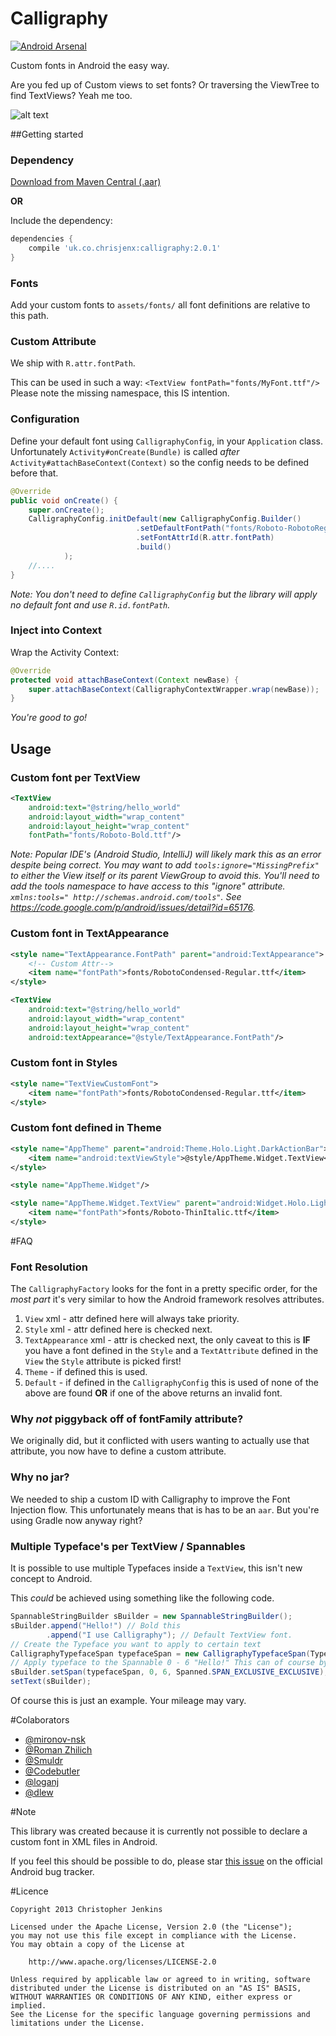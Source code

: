 Calligraphy
===========

[![Android Arsenal](https://img.shields.io/badge/Android%20Arsenal-Calligraphy-blue.svg?style=flat)](http://android-arsenal.com/details/1/163)

Custom fonts in Android the easy way.

Are you fed up of Custom views to set fonts? Or traversing the ViewTree to find TextViews? Yeah me too.

![alt text](https://github.com/chrisjenx/Calligraphy/raw/master/screenshot.png "ScreenShot Of Font Samples")

##Getting started

### Dependency

[Download from Maven Central (.aar)](http://search.maven.org/remotecontent?filepath=uk/co/chrisjenx/calligraphy/2.0.1/calligraphy-2.0.1.aar)

__OR__

Include the dependency:

```groovy
dependencies {
    compile 'uk.co.chrisjenx:calligraphy:2.0.1'
}
```
### Fonts

Add your custom fonts to `assets/fonts/` all font definitions are relative to this path. 

### Custom Attribute

We ship with `R.attr.fontPath`.

This can be used in such a way: `<TextView fontPath="fonts/MyFont.ttf"/>` Please note the missing
namespace, this IS intention.

### Configuration

Define your default font using `CalligraphyConfig`, in your `Application` class.
Unfortunately `Activity#onCreate(Bundle)` is called _after_ `Activity#attachBaseContext(Context)` so
the config needs to be defined before that.

```java
@Override
public void onCreate() {
    super.onCreate();
    CalligraphyConfig.initDefault(new CalligraphyConfig.Builder()
                            .setDefaultFontPath("fonts/Roboto-RobotoRegular.ttf")
                            .setFontAttrId(R.attr.fontPath)
                            .build()
            );
    //....
}
```
_Note: You don't need to define `CalligraphyConfig` but the library will apply
no default font and use `R.id.fontPath`._

### Inject into Context

Wrap the Activity Context:

```java
@Override
protected void attachBaseContext(Context newBase) {
    super.attachBaseContext(CalligraphyContextWrapper.wrap(newBase));
}
```

_You're good to go!_


## Usage

### Custom font per TextView

```xml
<TextView
    android:text="@string/hello_world"
    android:layout_width="wrap_content"
    android:layout_height="wrap_content"
    fontPath="fonts/Roboto-Bold.ttf"/>
```

_Note: Popular IDE's (Android Studio, IntelliJ) will likely mark this as an error despite being correct. You may want to add `tools:ignore="MissingPrefix"` to either the View itself or its parent ViewGroup to avoid this. You'll need to add the tools namespace to have access to this "ignore" attribute. `xmlns:tools="
http://schemas.android.com/tools"`. See https://code.google.com/p/android/issues/detail?id=65176._

### Custom font in TextAppearance


```xml
<style name="TextAppearance.FontPath" parent="android:TextAppearance">
    <!-- Custom Attr-->
    <item name="fontPath">fonts/RobotoCondensed-Regular.ttf</item>
</style>
```

```xml
<TextView
    android:text="@string/hello_world"
    android:layout_width="wrap_content"
    android:layout_height="wrap_content"
    android:textAppearance="@style/TextAppearance.FontPath"/>

```

### Custom font in Styles


```xml
<style name="TextViewCustomFont">
    <item name="fontPath">fonts/RobotoCondensed-Regular.ttf</item>
</style>
```

### Custom font defined in Theme

```xml
<style name="AppTheme" parent="android:Theme.Holo.Light.DarkActionBar">
    <item name="android:textViewStyle">@style/AppTheme.Widget.TextView</item>
</style>

<style name="AppTheme.Widget"/>

<style name="AppTheme.Widget.TextView" parent="android:Widget.Holo.Light.TextView">
    <item name="fontPath">fonts/Roboto-ThinItalic.ttf</item>
</style>
```


#FAQ

### Font Resolution 

The `CalligraphyFactory` looks for the font in a pretty specific order, for the _most part_ it's
 very similar to how the Android framework resolves attributes.
 
1. `View` xml - attr defined here will always take priority.
2. `Style` xml - attr defined here is checked next.
3. `TextAppearance` xml - attr is checked next, the only caveat to this is **IF** you have a font 
 defined in the `Style` and a `TextAttribute` defined in the `View` the `Style` attribute is picked first!
4. `Theme` - if defined this is used.
5. `Default` - if defined in the `CalligraphyConfig` this is used of none of the above are found 
**OR** if one of the above returns an invalid font. 

### Why *not* piggyback off of fontFamily attribute?

We originally did, but it conflicted with users wanting to actually use that attribute, you now 
have to define a custom attribute.

### Why no jar?

We needed to ship a custom ID with Calligraphy to improve the Font Injection flow. This
unfortunately means that is has to be an `aar`. But you're using Gradle now anyway right?

### Multiple Typeface's per TextView / Spannables

It is possible to use multiple Typefaces inside a `TextView`, this isn't new concept to Android.

This _could_ be achieved using something like the following code.

```java
SpannableStringBuilder sBuilder = new SpannableStringBuilder();
sBuilder.append("Hello!") // Bold this
        .append("I use Calligraphy"); // Default TextView font.
// Create the Typeface you want to apply to certain text
CalligraphyTypefaceSpan typefaceSpan = new CalligraphyTypefaceSpan(TypefaceUtils.load(getAssets(), "fonts/Roboto-Bold.ttf");
// Apply typeface to the Spannable 0 - 6 "Hello!" This can of course by dynamic.
sBuilder.setSpan(typefaceSpan, 0, 6, Spanned.SPAN_EXCLUSIVE_EXCLUSIVE);
setText(sBuilder);
```
Of course this is just an example. Your mileage may vary.

#Colaborators

- [@mironov-nsk](https://github.com/mironov-nsk)
- [@Roman Zhilich](https://github.com/RomanZhilich)
- [@Smuldr](https://github.com/Smuldr)
- [@Codebutler](https://github.com/codebutler)
- [@loganj](https://github.com/loganj)
- [@dlew](https://github.com/dlew)

#Note

This library was created because it is currently not possible to declare a custom font in XML files in Android.

If you feel this should be possible to do, please star [this issue](https://code.google.com/p/android/issues/detail?id=88945) on the official Android bug tracker.

#Licence

    Copyright 2013 Christopher Jenkins
    
    Licensed under the Apache License, Version 2.0 (the "License");
    you may not use this file except in compliance with the License.
    You may obtain a copy of the License at
    
        http://www.apache.org/licenses/LICENSE-2.0
    
    Unless required by applicable law or agreed to in writing, software
    distributed under the License is distributed on an "AS IS" BASIS,
    WITHOUT WARRANTIES OR CONDITIONS OF ANY KIND, either express or implied.
    See the License for the specific language governing permissions and
    limitations under the License.
